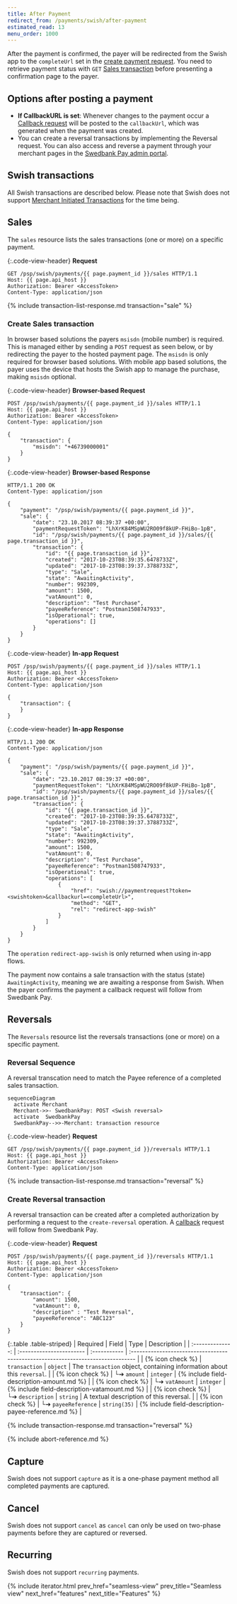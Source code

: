 ```yaml
---
title: After Payment
redirect_from: /payments/swish/after-payment
estimated_read: 13
menu_order: 1000
---
```


After the payment is confirmed, the payer will be redirected from the Swish
app to the `completeUrl` set in the [create payment request][create-payment].
You need to retrieve payment status with `GET` [Sales
transaction][sales-transaction] before presenting a confirmation page to the
payer.

## Options after posting a payment

*   **If CallbackURL is set**: Whenever changes to the payment occur a [Callback
    request][technical-reference-callback] will be posted to the `callbackUrl`,
    which was generated when the payment was created.
*   You can create a reversal transactions by implementing the Reversal request.
    You can also access and reverse a payment through your merchant pages in the
    [Swedbank Pay admin portal][payex-admin-portal].

## Swish transactions

All Swish transactions are described below. Please note that Swish does not
support [Merchant Initiated Transactions][unscheduled-purchase] for the time
being.

## Sales

The `sales` resource lists the sales transactions (one or more)
on a specific payment.

{:.code-view-header}
**Request**

```http
GET /psp/swish/payments/{{ page.payment_id }}/sales HTTP/1.1
Host: {{ page.api_host }}
Authorization: Bearer <AccessToken>
Content-Type: application/json
```

{% include transaction-list-response.md transaction="sale" %}

### Create Sales transaction

In browser based solutions the payers `msisdn` (mobile number) is required. This
is managed either by sending a `POST` request as seen below, or by redirecting
the payer to the hosted payment page. The `msisdn` is only required for
browser based solutions. With mobile app based solutions, the payer uses the
device that hosts the Swish app to manage the purchase, making `msisdn`
optional.

{:.code-view-header}
**Browser-based Request**

```http
POST /psp/swish/payments/{{ page.payment_id }}/sales HTTP/1.1
Host: {{ page.api_host }}
Authorization: Bearer <AccessToken>
Content-Type: application/json

{
    "transaction": {
        "msisdn": "+46739000001"
    }
}
```

{:.code-view-header}
**Browser-based Response**

```http
HTTP/1.1 200 OK
Content-Type: application/json

{
    "payment": "/psp/swish/payments/{{ page.payment_id }}",
    "sale": {
        "date": "23.10.2017 08:39:37 +00:00",
        "paymentRequestToken": "LhXrK84MSpWU2RO09f8kUP-FHiBo-1pB",
        "id": "/psp/swish/payments/{{ page.payment_id }}/sales/{{ page.transaction_id }}",
        "transaction": {
            "id": "{{ page.transaction_id }}",
            "created": "2017-10-23T08:39:35.6478733Z",
            "updated": "2017-10-23T08:39:37.3788733Z",
            "type": "Sale",
            "state": "AwaitingActivity",
            "number": 992309,
            "amount": 1500,
            "vatAmount": 0,
            "description": "Test Purchase",
            "payeeReference": "Postman1508747933",
            "isOperational": true,
            "operations": []
        }
    }
}
```

{:.code-view-header}
**In-app Request**

```http
POST /psp/swish/payments/{{ page.payment_id }}/sales HTTP/1.1
Host: {{ page.api_host }}
Authorization: Bearer <AccessToken>
Content-Type: application/json

{
    "transaction": {
    }
}
```

{:.code-view-header}
**In-app Response**

```http
HTTP/1.1 200 OK
Content-Type: application/json

{
    "payment": "/psp/swish/payments/{{ page.payment_id }}",
    "sale": {
        "date": "23.10.2017 08:39:37 +00:00",
        "paymentRequestToken": "LhXrK84MSpWU2RO09f8kUP-FHiBo-1pB",
        "id": "/psp/swish/payments/{{ page.payment_id }}/sales/{{ page.transaction_id }}",
        "transaction": {
            "id": "{{ page.transaction_id }}",
            "created": "2017-10-23T08:39:35.6478733Z",
            "updated": "2017-10-23T08:39:37.3788733Z",
            "type": "Sale",
            "state": "AwaitingActivity",
            "number": 992309,
            "amount": 1500,
            "vatAmount": 0,
            "description": "Test Purchase",
            "payeeReference": "Postman1508747933",
            "isOperational": true,
            "operations": [
                {
                    "href": "swish://paymentrequest?token=<swishtoken>&callbackurl=<completeUrl>",
                    "method": "GET",
                    "rel": "redirect-app-swish"
                }
            ]
        }
    }
}
```

The `operation` `redirect-app-swish` is only returned when using in-app flows.

The payment now contains a sale transaction with the status (state)
`AwaitingActivity`, meaning we are awaiting a response from Swish.
When the payer confirms the payment a callback request will follow
from Swedbank Pay.

## Reversals

The `Reversals` resource list the reversals transactions (one or more) on a
specific payment.

### Reversal Sequence

A reversal transcation need to match the Payee reference of a completed
sales transaction.

```mermaid
sequenceDiagram
  activate Merchant
  Merchant->>- SwedbankPay: POST <Swish reversal>
  activate  SwedbankPay
  SwedbankPay-->>-Merchant: transaction resource
```

{:.code-view-header}
**Request**

```http
GET /psp/swish/payments/{{ page.payment_id }}/reversals HTTP/1.1
Host: {{ page.api_host }}
Authorization: Bearer <AccessToken>
Content-Type: application/json
```

{% include transaction-list-response.md transaction="reversal" %}

### Create Reversal transaction

A reversal transaction can be created after a completed authorization by
performing a request to the `create-reversal` operation.
A [callback][technical-reference-callback] request will follow from
Swedbank Pay.

{:.code-view-header}
**Request**

```http
POST /psp/swish/payments/{{ page.payment_id }}/reversals HTTP/1.1
Host: {{ page.api_host }}
Authorization: Bearer <AccessToken>
Content-Type: application/json

{
    "transaction": {
        "amount": 1500,
        "vatAmount": 0,
        "description" : "Test Reversal",
        "payeeReference": "ABC123"
    }
}
```

{:.table .table-striped}
|     Required     | Field                    | Type         | Description                                                                      |
| :--------------: | :----------------------- | :----------- | :------------------------------------------------------------------------------- |
| {% icon check %}︎ | `transaction`            | `object`     | The `transaction` object, containing information about this `reversal`.          |
| {% icon check %}︎ | └➔&nbsp;`amount`         | `integer`    | {% include field-description-amount.md %}                                        |
| {% icon check %}︎ | └➔&nbsp;`vatAmount`      | `integer`    | {% include field-description-vatamount.md %}                                     |
| {% icon check %}︎ | └➔&nbsp;`description`    | `string`     | A textual description of this reversal.                                            |
| {% icon check %}︎ | └➔&nbsp;`payeeReference` | `string(35)` | {% include field-description-payee-reference.md %} |

{% include transaction-response.md transaction="reversal" %}

{% include abort-reference.md %}

## Capture

Swish does not support `capture` as it is a one-phase payment method all
completed payments are captured.

## Cancel

Swish does not support `cancel` as `cancel` can only be used on two-phase
payments before they are captured or reversed.

## Recurring

Swish does not support `recurring` payments.

{% include iterator.html
    prev_href="seamless-view"
    prev_title="Seamless view"
    next_href="features"
    next_title="Features" %}

[create-payment]: /payment-instruments/swish/features/technical-reference/create-payment
[payex-admin-portal]: https://admin.payex.com/psp/login/
[sales-transaction]: #sales
[technical-reference-callback]: /payment-instruments/swish/features/core/callback
[unscheduled-purchase]: /payment-instruments/card/features/optional/unscheduled-purchase
